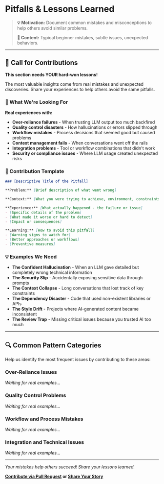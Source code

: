 # Pitfalls & Lessons Learned

> **💡 Motivation:** Document common mistakes and misconceptions to help others avoid similar problems.
> 
> **📝 Content:** Typical beginner mistakes, subtle issues, unexpected behaviors.

---

## 🚀 Call for Contributions

**This section needs YOUR hard-won lessons!**

The most valuable insights come from real mistakes and unexpected discoveries. Share your experiences to help others avoid the same pitfalls.

### 🎯 What We're Looking For

**Real experiences with:**
- **Over-reliance failures** - When trusting LLM output too much backfired
- **Quality control disasters** - How hallucinations or errors slipped through
- **Workflow mistakes** - Process decisions that seemed good but caused problems
- **Context management fails** - When conversations went off the rails
- **Integration problems** - Tool or workflow combinations that didn't work
- **Security or compliance issues** - Where LLM usage created unexpected risks

### 📝 Contribution Template

```markdown
### [Descriptive Title of the Pitfall]

**Problem:** [Brief description of what went wrong]

**Context:** [What you were trying to achieve, environment, constraints]

**Experience:** [What actually happened - the failure or issue]
- [Specific details of the problem]
- [What made it worse or hard to detect]
- [Impact or consequences]

**Learning:** [How to avoid this pitfall]
- [Warning signs to watch for]
- [Better approaches or workflows]
- [Preventive measures]
```

### 💡 Examples We Need

- **The Confident Hallucination** - When an LLM gave detailed but completely wrong technical information
- **The Security Slip** - Accidentally exposing sensitive data through prompts
- **The Context Collapse** - Long conversations that lost track of key constraints
- **The Dependency Disaster** - Code that used non-existent libraries or APIs
- **The Style Drift** - Projects where AI-generated content became inconsistent
- **The Review Trap** - Missing critical issues because you trusted AI too much

---

## 🔍 Common Pattern Categories

Help us identify the most frequent issues by contributing to these areas:

### Over-Reliance Issues
*Waiting for real examples...*

### Quality Control Problems  
*Waiting for real examples...*

### Workflow and Process Mistakes
*Waiting for real examples...*

### Integration and Technical Issues
*Waiting for real examples...*

---

*Your mistakes help others succeed! Share your lessons learned.*

**[Contribute via Pull Request](CONTRIBUTING.md) or [Share Your Story](../../issues)**